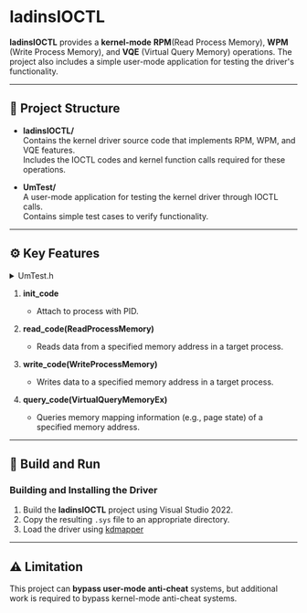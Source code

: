 # ladinsIOCTL  

**ladinsIOCTL** provides a **kernel-mode** **RPM**(Read Process Memory), **WPM** (Write Process Memory), and **VQE** (Virtual Query Memory) operations. The project also includes a simple user-mode application for testing the driver's functionality.  

---

## 📂 Project Structure  

- **ladinsIOCTL/**  
  Contains the kernel driver source code that implements RPM, WPM, and VQE features.  
  Includes the IOCTL codes and kernel function calls required for these operations.  

- **UmTest/**  
  A user-mode application for testing the kernel driver through IOCTL calls.  
  Contains simple test cases to verify functionality.  

---

## ⚙️ Key Features  


<details><summary>UmTest.h
</summary>

``` cpp
namespace driver {
    namespace codes {
        constexpr ULONG init_code = CTL_CODE(FILE_DEVICE_UNKNOWN, 0x775, METHOD_BUFFERED, FILE_SPECIAL_ACCESS);
        constexpr ULONG read_code = CTL_CODE(FILE_DEVICE_UNKNOWN, 0x776, METHOD_BUFFERED, FILE_SPECIAL_ACCESS);
        constexpr ULONG write_code = CTL_CODE(FILE_DEVICE_UNKNOWN, 0x777, METHOD_BUFFERED, FILE_SPECIAL_ACCESS);
        constexpr ULONG query_code = CTL_CODE(FILE_DEVICE_UNKNOWN, 0x778, METHOD_BUFFERED, FILE_SPECIAL_ACCESS);
    }

    struct info_t {
        UINT64 target_pid = 0;
        UINT64 target_address = 0x0; // address in the target process we want to read from / write to
        UINT64 buffer_address = 0x0; // address in our usermode process to copy to (read mode) / read from (write mode)
        UINT64 size = 0;
        UINT64 return_size = 0;
    };

    bool attach_to_process(HANDLE driver_handle, DWORD process_id) {
        info_t io_info;
        io_info.target_pid = process_id;

        return DeviceIoControl(driver_handle, codes::init_code, &io_info, sizeof(io_info), &io_info, sizeof(io_info), nullptr, nullptr);
    }

    template<typename T> T RPM(HANDLE driver_handle, const UINT64 address) {
        info_t io_info{};
        T read_data = {};

        io_info.target_address = address;
        io_info.buffer_address = reinterpret_cast<UINT64>(&read_data);
        io_info.size = sizeof(T);

        if (!DeviceIoControl(driver_handle, codes::read_code, &io_info, sizeof(io_info), &io_info, sizeof(io_info), nullptr, nullptr)) {
            DWORD error = GetLastError();
            std::cout << "RPM failed. Error code: " << error << std::endl;
        }
        return read_data;
    }

    template<typename T> bool WPM(HANDLE driver_handle, const UINT64 address, const T& data) {
        info_t io_info{};

        io_info.target_address = address;
        io_info.buffer_address = reinterpret_cast<UINT64>(&data);
        io_info.size = sizeof(T);

        if (!DeviceIoControl(driver_handle, codes::write_code, &io_info, sizeof(io_info), &io_info, sizeof(io_info), nullptr, nullptr)) {
            DWORD error = GetLastError();
            std::cout << "WPM failed. Error code: " << error << std::endl;
            return false;
        }
        return true;
    }

    bool VQE(HANDLE driver_handle, const UINT64 address, PMEMORY_BASIC_INFORMATION mbi, SIZE_T dwLength) {
        info_t io_info{};

        io_info.target_address = address;
        io_info.buffer_address = reinterpret_cast<UINT64>(mbi);
        io_info.size = dwLength;

        if (!DeviceIoControl(driver_handle, codes::query_code, &io_info, sizeof(io_info), &io_info, sizeof(io_info), nullptr, nullptr)) {
            DWORD error = GetLastError();
            std::cout << "VQE failed. Error code: " << error << std::endl;
            return false;
        }
        return true;
    }
}

```
</details>

1. **init_code**  
   - Attach to process with PID.

2. **read_code(ReadProcessMemory)**  
   - Reads data from a specified memory address in a target process.  

3. **write_code(WriteProcessMemory)**  
   - Writes data to a specified memory address in a target process.  

4. **query_code(VirtualQueryMemoryEx)**  
   - Queries memory mapping information (e.g., page state) of a specified memory address.  

---

## 🔨 Build and Run  

### Building and Installing the Driver  
1. Build the **ladinsIOCTL** project using Visual Studio 2022.  
2. Copy the resulting `.sys` file to an appropriate directory.  
3. Load the driver using [kdmapper](https://github.com/TheCruZ/kdmapper)

---

## ⚠ Limitation
This project can **bypass user-mode anti-cheat** systems, but additional work is required to bypass kernel-mode anti-cheat systems.
